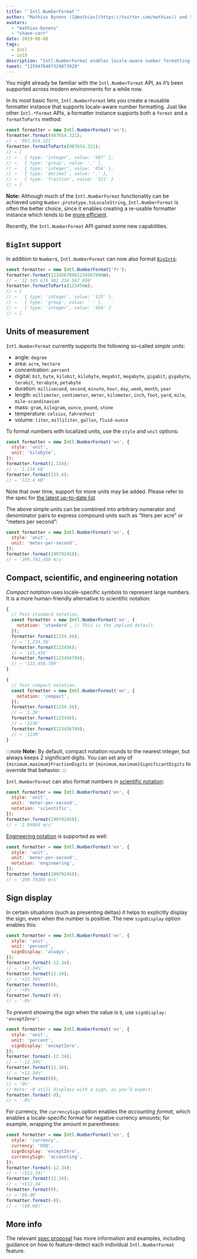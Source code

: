 ```yaml
---
title: "`Intl.NumberFormat`"
author: "Mathias Bynens ([@mathias](https://twitter.com/mathias)) and Shane F. Carr"
avatars: 
  - "mathias-bynens"
  - "shane-carr"
date: 2019-08-08
tags: 
  - Intl
  - io19
description: "Intl.NumberFormat enables locale-aware number formatting."
tweet: "1159476407329873920"
---
```

You might already be familiar with the `Intl.NumberFormat` API, as it’s been supported across modern environments for a while now.

<feature-support chrome="24"
                 firefox="29"
                 safari="10"
                 nodejs="0.12"
                 babel="yes"></feature-support>

In its most basic form, `Intl.NumberFormat` lets you create a reusable formatter instance that supports locale-aware number formatting. Just like other `Intl.*Format` APIs, a formatter instance supports both a `format` and a `formatToParts` method:

<!--truncate-->
```js
const formatter = new Intl.NumberFormat('en');
formatter.format(987654.321);
// → '987,654.321'
formatter.formatToParts(987654.321);
// → [
// →   { type: 'integer', value: '987' },
// →   { type: 'group', value: ',' },
// →   { type: 'integer', value: '654' },
// →   { type: 'decimal', value: '.' },
// →   { type: 'fraction', value: '321' }
// → ]
```

**Note:** Although much of the `Intl.NumberFormat` functionality can be achieved using `Number.prototype.toLocaleString`, `Intl.NumberFormat` is often the better choice, since it enables creating a re-usable formatter instance which tends to be [more efficient](/blog/v8-release-76#localized-bigint).

Recently, the `Intl.NumberFormat` API gained some new capabilities.

## `BigInt` support

In addition to `Number`s, `Intl.NumberFormat` can now also format [`BigInt`s](/features/bigint):

```js
const formatter = new Intl.NumberFormat('fr');
formatter.format(12345678901234567890n);
// → '12 345 678 901 234 567 890'
formatter.formatToParts(123456n);
// → [
// →   { type: 'integer', value: '123' },
// →   { type: 'group', value: ' ' },
// →   { type: 'integer', value: '456' }
// → ]
```

<feature-support chrome="76 /blog/v8-release-76#localized-bigint"
                 firefox="no"
                 safari="no"
                 nodejs="no"
                 babel="no"></feature-support>

## Units of measurement

`Intl.NumberFormat` currently supports the following so-called _simple units_:

- angle: `degree`
- area: `acre`, `hectare`
- concentration: `percent`
- digital: `bit`, `byte`, `kilobit`, `kilobyte`, `megabit`, `megabyte`, `gigabit`, `gigabyte`, `terabit`, `terabyte`, `petabyte`
- duration: `millisecond`, `second`, `minute`, `hour`, `day`, `week`, `month`, `year`
- length: `millimeter`, `centimeter`, `meter`, `kilometer`, `inch`, `foot`, `yard`, `mile`, `mile-scandinavian`
- mass: `gram`,  `kilogram`, `ounce`, `pound`, `stone`
- temperature: `celsius`, `fahrenheit`
- volume: `liter`, `milliliter`, `gallon`, `fluid-ounce`

To format numbers with localized units, use the `style` and `unit` options:

```js
const formatter = new Intl.NumberFormat('en', {
  style: 'unit',
  unit: 'kilobyte',
});
formatter.format(1.234);
// → '1.234 kB'
formatter.format(123.4);
// → '123.4 kB'
```

Note that over time, support for more units may be added. Please refer to the spec for [the latest up-to-date list](https://tc39.es/proposal-unified-intl-numberformat/section6/locales-currencies-tz_proposed_out.html#table-sanctioned-simple-unit-identifiers).

The above simple units can be combined into arbitrary numerator and denominator pairs to express compound units such as “liters per acre” or “meters per second”:

```js
const formatter = new Intl.NumberFormat('en', {
  style: 'unit',
  unit: 'meter-per-second',
});
formatter.format(299792458);
// → '299,792,458 m/s'
```

<feature-support chrome="77"
                 firefox="no"
                 safari="no"
                 nodejs="no"
                 babel="no"></feature-support>

## Compact, scientific, and engineering notation

_Compact notation_ uses locale-specific symbols to represent large numbers. It is a more human-friendly alternative to scientific notation:

```js
{
  // Test standard notation.
  const formatter = new Intl.NumberFormat('en', {
    notation: 'standard', // This is the implied default.
  });
  formatter.format(1234.56);
  // → '1,234.56'
  formatter.format(123456);
  // → '123,456'
  formatter.format(123456789);
  // → '123,456,789'
}

{
  // Test compact notation.
  const formatter = new Intl.NumberFormat('en', {
    notation: 'compact',
  });
  formatter.format(1234.56);
  // → '1.2K'
  formatter.format(123456);
  // → '123K'
  formatter.format(123456789);
  // → '123M'
}
```

:::note
**Note:** By default, compact notation rounds to the nearest integer, but always keeps 2 significant digits. You can set any of `{minimum,maximum}FractionDigits` or `{minimum,maximum}SignificantDigits` to override that behavior.
:::

`Intl.NumberFormat` can also format numbers in [scientific notation](https://en.wikipedia.org/wiki/Scientific_notation):

```js
const formatter = new Intl.NumberFormat('en', {
  style: 'unit',
  unit: 'meter-per-second',
  notation: 'scientific',
});
formatter.format(299792458);
// → '2.998E8 m/s'
```

[Engineering notation](https://en.wikipedia.org/wiki/Engineering_notation) is supported as well:

```js
const formatter = new Intl.NumberFormat('en', {
  style: 'unit',
  unit: 'meter-per-second',
  notation: 'engineering',
});
formatter.format(299792458);
// → '299.792E6 m/s'
```

<feature-support chrome="77"
                 firefox="no"
                 safari="no"
                 nodejs="no"
                 babel="no"></feature-support>

## Sign display

In certain situations (such as presenting deltas) it helps to explicitly display the sign, even when the number is positive. The new `signDisplay` option enables this:

```js
const formatter = new Intl.NumberFormat('en', {
  style: 'unit',
  unit: 'percent',
  signDisplay: 'always',
});
formatter.format(-12.34);
// → '-12.34%'
formatter.format(12.34);
// → '+12.34%'
formatter.format(0);
// → '+0%'
formatter.format(-0);
// → '-0%'
```

To prevent showing the sign when the value is `0`, use `signDisplay: 'exceptZero'`:

```js
const formatter = new Intl.NumberFormat('en', {
  style: 'unit',
  unit: 'percent',
  signDisplay: 'exceptZero',
});
formatter.format(-12.34);
// → '-12.34%'
formatter.format(12.34);
// → '+12.34%'
formatter.format(0);
// → '0%'
// Note: -0 still displays with a sign, as you’d expect:
formatter.format(-0);
// → '-0%'
```

For currency, the `currencySign` option enables the _accounting format_, which enables a locale-specific format for negative currency amounts; for example, wrapping the amount in parentheses:

```js
const formatter = new Intl.NumberFormat('en', {
  style: 'currency',
  currency: 'USD',
  signDisplay: 'exceptZero',
  currencySign: 'accounting',
});
formatter.format(-12.34);
// → '($12.34)'
formatter.format(12.34);
// → '+$12.34'
formatter.format(0);
// → '$0.00'
formatter.format(-0);
// → '($0.00)'
```

<feature-support chrome="77"
                 firefox="no"
                 safari="no"
                 nodejs="no"
                 babel="no"></feature-support>

## More info

The relevant [spec proposal](https://github.com/tc39/proposal-unified-intl-numberformat) has more information and examples, including guidance on how to feature-detect each individual `Intl.NumberFormat` feature.
